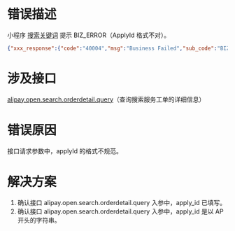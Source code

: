 # 错误描述
小程序 [搜索关键词](https://opendocs.alipay.com/mini/02qjlz?ref=api) 提示 BIZ_ERROR（ApplyId 格式不对）。
```json
{"xxx_response":{"code":"40004","msg":"Business Failed","sub_code":"BIZ_ERROR","sub_msg":"ApplyId 格式不对"},"sign":"***"}
```

# 涉及接口
[alipay.open.search.orderdetail.query](https://opendocs.alipay.com/mini/02qlzz?ref=api)（查询搜索服务工单的详细信息）

# 错误原因
接口请求参数中，applyId 的格式不规范。

# 解决方案

1. 确认接口 alipay.open.search.orderdetail.query 入参中，apply_id 已填写。
2. 确认接口 alipay.open.search.orderdetail.query 入参中，apply_id 是以 AP 开头的字符串。
